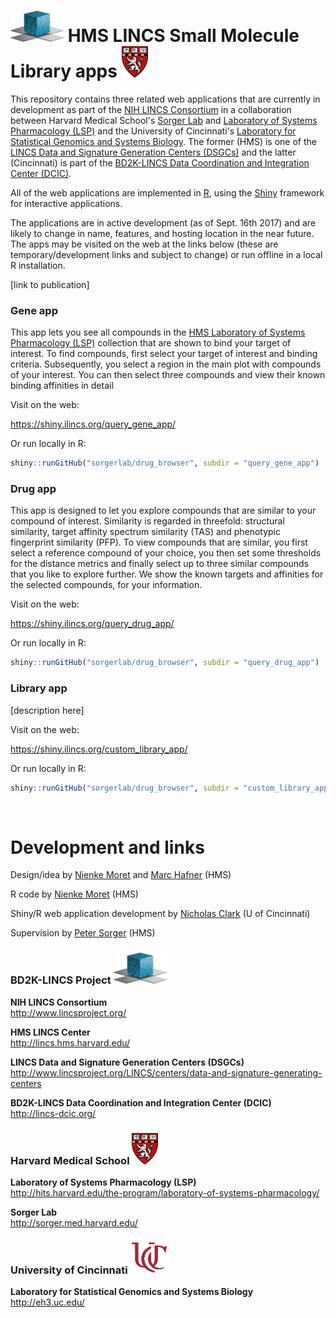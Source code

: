 # <img src="query_gene_app/www/dcic.png" height = "50" width= "85" alt="LINCS DCIC"> HMS LINCS Small Molecule Library apps <img src="query_gene_app/www/logo_harvard_150.png" height = "50" width = "42" alt = "HMS LINCS Center">

This repository contains three related web applications that are currently in development as part of the [NIH LINCS Consortium](http://www.lincsproject.org/) in a collaboration between Harvard Medical School's [Sorger Lab](http://sorger.med.harvard.edu/) and [Laboratory of Systems Pharmacology (LSP)](http://hits.harvard.edu/the-program/laboratory-of-systems-pharmacology/about/) and the University of Cincinnati's [Laboratory for Statistical Genomics and Systems Biology](http://eh3.uc.edu/). The former (HMS) is one of the [LINCS Data and Signature Generation Centers (DSGCs)](http://www.lincsproject.org/LINCS/centers/data-and-signature-generating-centers) and the latter (Cincinnati) is part of the [BD2K-LINCS Data Coordination and Integration Center (DCIC)](http://lincs-dcic.org/). 

All of the web applications are implemented in [R](https://www.r-project.org/), using the [Shiny](https://shiny.rstudio.com/) framework for interactive applications.

The applications are in active development (as of Sept. 16th 2017) and are likely to change in name, features, and hosting location in the near future. The apps may be visited on the web at the links below (these are temporary/development links and subject to change) or run offline in a local R installation.

[link to publication]

### Gene app

This app lets you see all compounds in the [HMS Laboratory of Systems Pharmacology (LSP)](http://hits.harvard.edu/the-program/laboratory-of-systems-pharmacology/about/) collection that are shown to bind your target of interest. To find compounds, first select your target of interest and binding criteria. Subsequently, you select a region in the main plot with compounds of your interest. You can then select three compounds and view their known binding affinities in detail

Visit on the web:

https://shiny.ilincs.org/query_gene_app/

Or run locally in R:

```r
shiny::runGitHub("sorgerlab/drug_browser", subdir = "query_gene_app")
```

### Drug app

This app is designed to let you explore compounds that are similar to your compound of interest. Similarity is regarded in threefold: structural similarity, target affinity spectrum similarity (TAS) and phenotypic fingerprint similarity (PFP). To view compounds that are similar, you first select a reference compound of your choice, you then set some thresholds for the distance metrics and finally select up to three similar compounds that you like to explore further. We show the known targets and affinities for the selected compounds, for your information.

Visit on the web:

https://shiny.ilincs.org/query_drug_app/

Or run locally in R:

```r
shiny::runGitHub("sorgerlab/drug_browser", subdir = "query_drug_app")
```

### Library app

[description here]

Visit on the web:

https://shiny.ilincs.org/custom_library_app/

Or run locally in R:

```r
shiny::runGitHub("sorgerlab/drug_browser", subdir = "custom_library_app")
```
<br>

# Development and links

Design/idea by [Nienke Moret](https://github.com/nmoret/) and [Marc Hafner](https://scholar.harvard.edu/hafner) (HMS)

R code by [Nienke Moret](https://github.com/nmoret/) (HMS)

Shiny/R web application development by [Nicholas Clark](https://github.com/NicholasClark) (U of Cincinnati)

Supervision by [Peter Sorger](https://sorger.med.harvard.edu/people/peter-sorger-phd/) (HMS)

### BD2K-LINCS Project <img src="query_gene_app/www/dcic.png" height = "50" width= "85" alt="BD2K-LINCS">

**NIH LINCS Consortium**<br>http://www.lincsproject.org/

**HMS LINCS Center**<br>http://lincs.hms.harvard.edu/

**LINCS Data and Signature Generation Centers (DSGCs)**<br>http://www.lincsproject.org/LINCS/centers/data-and-signature-generating-centers

**BD2K-LINCS Data Coordination and Integration Center (DCIC)**<br>http://lincs-dcic.org/

### Harvard Medical School <img src="query_gene_app/www/logo_harvard_150.png" height = "50" width = "42" alt = "Harvard Medical School">
**Laboratory of Systems Pharmacology (LSP)**<br>http://hits.harvard.edu/the-program/laboratory-of-systems-pharmacology/

**Sorger Lab**<br>http://sorger.med.harvard.edu/

### University of Cincinnati <img src="shared/uc_logo_crop.png" height = "50" width ="64"  alt = "University of Cincinnati">

**Laboratory for Statistical Genomics and Systems Biology**<br>http://eh3.uc.edu/